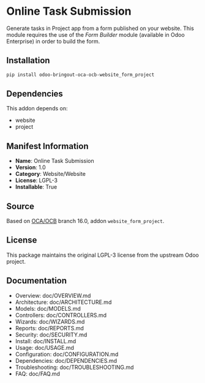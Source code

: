 # Online Task Submission


Generate tasks in Project app from a form published on your website. This module requires the use of the *Form Builder* module (available in Odoo Enterprise) in order to build the form.
    

## Installation

```bash
pip install odoo-bringout-oca-ocb-website_form_project
```

## Dependencies

This addon depends on:
- website
- project

## Manifest Information

- **Name**: Online Task Submission
- **Version**: 1.0
- **Category**: Website/Website
- **License**: LGPL-3
- **Installable**: True

## Source

Based on [OCA/OCB](https://github.com/OCA/OCB) branch 16.0, addon `website_form_project`.

## License

This package maintains the original LGPL-3 license from the upstream Odoo project.

## Documentation

- Overview: doc/OVERVIEW.md
- Architecture: doc/ARCHITECTURE.md
- Models: doc/MODELS.md
- Controllers: doc/CONTROLLERS.md
- Wizards: doc/WIZARDS.md
- Reports: doc/REPORTS.md
- Security: doc/SECURITY.md
- Install: doc/INSTALL.md
- Usage: doc/USAGE.md
- Configuration: doc/CONFIGURATION.md
- Dependencies: doc/DEPENDENCIES.md
- Troubleshooting: doc/TROUBLESHOOTING.md
- FAQ: doc/FAQ.md
